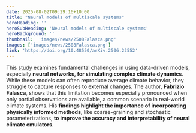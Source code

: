 ```yaml
---
date: 2025-08-02T09:29:16+10:00
title: "Neural models of multiscale systems"
heroHeading: ''
heroSubHeading: 'Neural models of multiscale systems'
heroBackground: ''
thumbnail:  'images/news/2508Falasca.png'
images: ['images/news/2508Falasca.png']
link: 'https://doi.org/10.48550/arXiv.2506.22552'
---
```


This [study](https://doi.org/10.48550/arXiv.2506.22552) examines fundamental challenges in using data-driven models, especially **neural networks, for simulating complex climate dynamics**. While these models can often reproduce average climate behavior, they struggle to capture responses to external changes. The author, **Fabrizio Falasca**, shows that this limitation becomes especially pronounced when only partial observations are available, a common scenario in real-world climate systems. His **findings highlight the importance of incorporating physically informed methods**, like coarse-graining and stochastic parameterizations, **to improve the accuracy and interpretability of neural climate emulators**.
